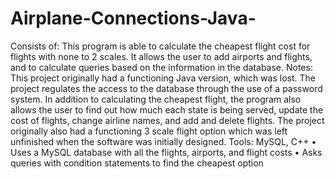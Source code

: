 ﻿# Airplane-Connections-Java-
Consists of:
This program is able to calculate the cheapest flight cost for flights with none to 2 scales. It allows the user to add airports and flights, and to calculate queries based on the information in the database.
Notes: This project originally had a functioning Java version, which was lost. The project regulates the access to the database through the use of a password system. In addition to calculating the cheapest flight, the program also allows the user to find out how much each state is being served, update the cost of flights, change airline names, and add and delete flights. The project originally also had a functioning 3 scale flight option which was left unfinished when the software was initially designed.
Tools: MySQL, C++
• Uses a MySQL database with all the flights, airports, and flight costs
• Asks queries with condition statements to find the cheapest option
